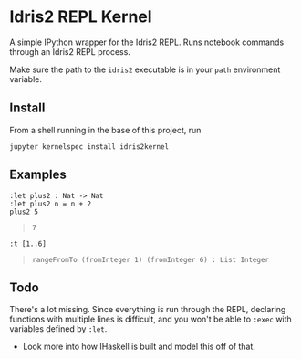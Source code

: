 # Idris2 REPL Kernel
A simple IPython wrapper for the Idris2 REPL. Runs notebook commands through an Idris2 REPL process.

Make sure the path to the `idris2` executable is in your `path` environment variable.

## Install
From a shell running in the base of this project, run
```shell
jupyter kernelspec install idris2kernel
```

## Examples
```shell
:let plus2 : Nat -> Nat
:let plus2 n = n + 2
plus2 5
```
> `7`

```shell
:t [1..6]
```
> `rangeFromTo (fromInteger 1) (fromInteger 6) : List Integer`

## Todo
There's a lot missing. Since everything is run through the REPL, declaring functions with multiple lines is difficult, and you won't be able to `:exec` with variables defined by `:let`. 

* Look more into how IHaskell is built and model this off of that.
